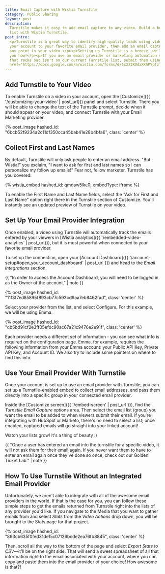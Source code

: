 ```yaml
---
title: Email Capture with Wistia Turnstile
category: Public Sharing
layout: post
description: 
  Turnstile makes it easy to add email capture to any video. Build a better email
  list with Wistia Turnstile.
post_intro: 
  <p>Turnstile is a great way to identify high-quality leads using video. Connect
  your account to your favorite email provider, then add an email capture gate to
  any point in your video.</p><p>Setting up Turnstile is a breeze, we'll show
  you how!</p><p>If you use an email provider or marketing automation system
  that rocks but isn't on our current Turnstile list, submit them using <a
  href="https://docs.google.com/a/wistia.com/forms/d/1x2Z2KUdxXKhPYpfzfQJLVq7upAnhryBWZt2Y4IUPiTs/viewform" target="_blank">this form</a>.</p>
---
```


## Add Turnstile to Your Video

To enable Turnstile on a video in your account, open the [Customize]({{ '/customizing-your-video' | post_url}}) panel and select Turnstile. There you will be able to change the text of the Turnstile prompt, decide when it should appear on your video, and connect Turnstile with your Email Marketing provider.

{% post_image hashed_id: "6bcb52f9234a2c11df350cca45bab41e28b4bfa6", class: 'center' %}

## Collect First and Last Names

By default, Turnstile will only ask people to enter an email address. "But Wistia!" you exclaim, "I want to ask for first and last names so I can personalize my follow up emails!" Fear not, fellow marketer. Turnstile has you covered: 

{% wistia_embed hashed_id: qmdaw5lke0, embedType: iframe %}

To enable the First Name and Last Name fields, select the "Ask for First and Last Name" option right there in the Turnstile section of Customize. You'll instantly see an updated preview of Turnstile on your video.

## Set Up Your Email Provider Integration

Once enabled, a video using Turnstile will automatically track the emails entered 
by your viewers in [Wistia analytics]({{ '/embedded-video-analytics' | post_url}}),
but it is most powerful when connected to your favorite email provider.

To set up the connection, open your [Account Dashboard]({{ '/account-setup#open_your_account_dashboard' | post_url }}) and head to the *Email Integrations* section.

{{ "In order to access the Account Dashboard, you will need to be logged in as the Owner of the account." | note }}

{% post_image hashed_id: "11f3f7ed85895f893cb77c593cd9aa7eb8462fad", class: 'center' %}

Select your provider from the list, and select <span
class="faux_button">Configure</span>. For this example, we will be using Emma.

{% post_image hashed_id: "db5bd91cf2e3ff05efdc90ac67a21c9476e2e91f", class: 'center' %}

Each provider needs a different set of information - you can see what info is
required on the configuration page. Emma, for example, requires the following
information from your Emma account: your Public API Key, Private API Key, and
Account ID. We also try to include some pointers on where to find this info.

## Use Your Email Provider With Turnstile

Once your account is set up to use an email provider with Turnstile, you can set 
up a Turnstile-enabled embed to collect email addresses, and pass them directly
into a specific group in your connected email provider.

Inside the [Customize screen]({{ '/embed-screen' | post_url }}), find the 
*Turnstile Email Capture* options area. Then select the 
email list (group) you want the email to be added to when viewers submit their 
email. If you're integrating with HubSpot or Marketo, there's no need to select
a list; once enabled, captured emails will go straight into your linked account!

Watch your lists grow! It's a thing of beauty :) 

{{ "Once a user has entered an email into the turnstile for a specific video, it will not ask them for their email again. If you never want them to have to enter an email again once they've done so once, check out our Golden Ticket Lab." | note }}

## How To Use Turnstile Without an Integrated Email Provider

Unfortunately, we aren't able to integrate with all of the awesome email providers in the world. If that is the case for you, you can follow these simple steps to get the emails returned from Turnstile right into the lists of any provider you'd like. If you navigate to the Media that you want to gather emails from and select *Stats* from the *Video Actions* drop down, you will be brought to the Stats page for that project. 

{% post_image hashed_id: "863cb635f0fed31de15c07126bcde2ea76fb8845", class: 'center' %}

Then, scroll all the way to the bottom of the page and select *Export Stats to CSV*—it'll be on the right side. That will send a sweet spreadsheet of all that information right to the email associated with your account, where you can copy and paste them into the email provider of your choice! How awesome is that?!

